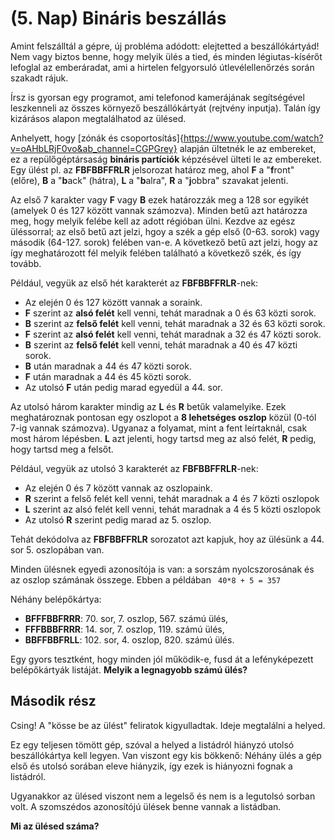 (5. Nap) Bináris beszállás
=============================

Amint felszálltál a gépre, új probléma adódott: elejtetted a beszállókártyád! Nem vagy biztos benne, hogy melyik ülés a tied, és minden légiutas-kísérőt lefoglal az emberáradat, ami a hirtelen felgyorsuló útlevélellenőrzés során szakadt rájuk.

Írsz is gyorsan egy programot, ami telefonod kamerájának segítségével leszkenneli az összes környező beszállókártyát (rejtvény inputja). Talán így kizárásos alapon megtalálhatod az ülésed.

Anhelyett, hogy [zónák és csoportosítás]{https://www.youtube.com/watch?v=oAHbLRjF0vo&ab_channel=CGPGrey} alapján ültetnék le az embereket, ez a repülőgéptársaság **bináris partíciók** képzésével ülteti le az embereket. Egy ülést pl. az **FBFBBFFRLR** jelsorozat határoz meg, ahol **F** a "**f**ront" (előre), **B** a "**b**ack" (hátra), **L** a "**b**alra", **R** a "**j**obbra" szavakat jelenti. 

Az első 7 karakter vagy **F** vagy **B** ezek határozzák meg a 128 sor egyikét (amelyek 0 és 127 között vannak számozva). Minden betű azt határozza meg, hogy melyik felébe kell az adott régióban ülni. Kezdve az egész üléssorral; az első betű azt jelzi, hgoy a szék a gép első (0-63. sorok) vagy második (64-127. sorok) felében van-e. A következő betű azt jelzi, hogy az így meghatározott fél melyik felében található a következő szék, és így tovább.

Például, vegyük az első hét karakterét az **FBFBBFFRLR**-nek:

- Az elején 0 és 127 között vannak a soraink.
- **F** szerint az **alsó felét** kell venni, tehát maradnak a 0 és 63 közti sorok.
- **B** szerint az **felső felét** kell venni, tehát maradnak a 32 és 63 közti sorok.
- **F** szerint az **alsó felét** kell venni, tehát maradnak a 32 és 47 közti sorok.
- **B** szerint az **felső felét** kell venni, tehát maradnak a 40 és 47 közti sorok.
- **B** után maradnak a 44 és 47 közti sorok.
- **F** után maradnak a 44 és 45 közti sorok.
- Az utolsó **F** után pedig marad egyedül a 44. sor.

Az utolsó három karakter mindig az **L** és **R** betűk valamelyike. Ezek meghatároznak pontosan egy oszlopot a **8 lehetséges oszlop** közül (0-tól 7-ig vannak számozva). Ugyanaz a folyamat, mint a fent leírtaknál, csak most három lépésben. **L** azt jelenti, hogy tartsd meg az alsó felét, **R** pedig, hogy tartsd meg a felsőt. 

Például, vegyük az utolsó 3 karakterét az **FBFBBFFRLR**-nek:
- Az elején 0 és 7 között vannak az oszlopaink. 
- **R** szerint a felső felét kell venni, tehát maradnak a 4 és 7 közti oszlopok
- **L** szerint az alsó felét kell venni, tehát maradnak a 4 és 5 közti oszlopok
- Az utolsó **R** szerint pedig marad az 5. oszlop. 

Tehát dekódolva az **FBFBBFFRLR** sorozatot azt kapjuk, hoy az ülésünk a 44. sor 5. oszlopában van. 

Minden ülésnek egyedi azonosítója is van: a sorszám nyolcszorosának és az oszlop számának összege. Ebben a példában ``` 40*8 + 5 = 357```

Néhány belépőkártya: 

- **BFFFBBFRRR**: 70. sor, 7. oszlop, 567. számú ülés,
- **FFFBBBFRRR**: 14. sor, 7. oszlop, 119. számú ülés,
- **BBFFBBFRLL**: 102. sor, 4. oszlop, 820. számú ülés.

Egy gyors tesztként, hogy minden jól működik-e, fusd át a lefényképezett belépőkártyák listáját. **Melyik a legnagyobb számú ülés?**

Második rész
------------
Csing! A "kösse be az ülést" feliratok kigyulladtak. Ideje megtalálni a helyed.

Ez egy teljesen tömött gép, szóval a helyed a listádról hiányzó utolsó beszállókártya kell legyen. 
Van viszont egy kis bökkenő: Néhány ülés a gép első és utolsó sorában eleve hiányzik, így ezek is hiányozni fognak a listádról. 

Ugyanakkor az ülésed viszont nem a legelső és nem is a legutolsó sorban volt. A szomszédos azonosítójú ülések benne vannak a listádban. 

**Mi az ülésed száma?**
